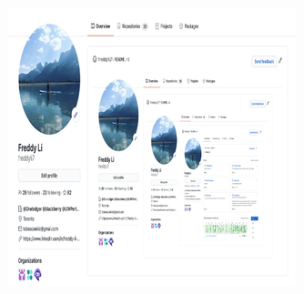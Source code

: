 <img src="https://github.com/freddyli7/freddyli7/blob/master/my_git_profile_4.png" width="900px" height="490px" alt="my_git_profile" /> 
